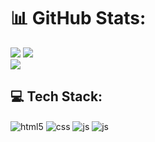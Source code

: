 # 📊 GitHub Stats:
![](https://github-readme-stats.vercel.app/api?username=lcruzz&icons=true&theme=nightowl&hide_border=true&include_all_commits=false&count_private=false)
![](https://github-readme-stats.vercel.app/api/top-langs/?username=lcruzz&theme=nightowl&hide_border=true&include_all_commits=false&count_private=false)<br/>
![](https://github-readme-streak-stats.herokuapp.com/?user=lcruzz&theme=nightowl&hide_border=true)


## 💻 Tech Stack:
<div style="display: inline_block">
  <img align="center" alt="html5" src="https://img.shields.io/badge/html5-%23E34F26.svg?style=flat&logo=html5&logoColor=white" />
  <img align="center" alt="css" src="https://img.shields.io/badge/css3-%231572B6.svg?style=flat&logo=css3&logoColor=white" />
  <img align="center" alt="js" src="https://img.shields.io/badge/javascript-%23323330.svg?style=flat&logo=javascript&logoColor=%23F7DF1E" />
  <img align="center" alt="js" src="https://img.shields.io/badge/python-3670A0?style=flat&logo=python&logoColor=ffdd54" />
</div><br/>
